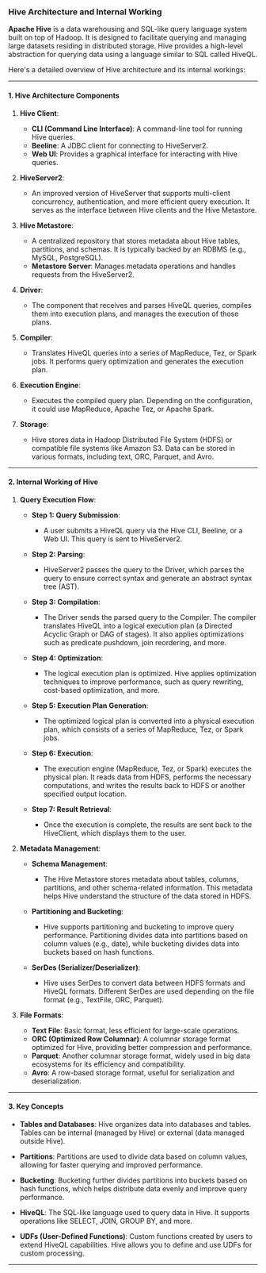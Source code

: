 ### Hive Architecture and Internal Working

**Apache Hive** is a data warehousing and SQL-like query language system built on top of Hadoop. It is designed to facilitate querying and managing large datasets residing in distributed storage. Hive provides a high-level abstraction for querying data using a language similar to SQL called HiveQL.

Here's a detailed overview of Hive architecture and its internal workings:

---

#### **1. Hive Architecture Components**

1. **Hive Client**:
   - **CLI (Command Line Interface)**: A command-line tool for running Hive queries.
   - **Beeline**: A JDBC client for connecting to HiveServer2.
   - **Web UI**: Provides a graphical interface for interacting with Hive queries.

2. **HiveServer2**:
   - An improved version of HiveServer that supports multi-client concurrency, authentication, and more efficient query execution. It serves as the interface between Hive clients and the Hive Metastore.

3. **Hive Metastore**:
   - A centralized repository that stores metadata about Hive tables, partitions, and schemas. It is typically backed by an RDBMS (e.g., MySQL, PostgreSQL).
   - **Metastore Server**: Manages metadata operations and handles requests from the HiveServer2.

4. **Driver**:
   - The component that receives and parses HiveQL queries, compiles them into execution plans, and manages the execution of those plans.

5. **Compiler**:
   - Translates HiveQL queries into a series of MapReduce, Tez, or Spark jobs. It performs query optimization and generates the execution plan.

6. **Execution Engine**:
   - Executes the compiled query plan. Depending on the configuration, it could use MapReduce, Apache Tez, or Apache Spark.

7. **Storage**:
   - Hive stores data in Hadoop Distributed File System (HDFS) or compatible file systems like Amazon S3. Data can be stored in various formats, including text, ORC, Parquet, and Avro.

---

#### **2. Internal Working of Hive**

1. **Query Execution Flow**:

   - **Step 1: Query Submission**:
     - A user submits a HiveQL query via the Hive CLI, Beeline, or a Web UI. This query is sent to HiveServer2.

   - **Step 2: Parsing**:
     - HiveServer2 passes the query to the Driver, which parses the query to ensure correct syntax and generate an abstract syntax tree (AST).

   - **Step 3: Compilation**:
     - The Driver sends the parsed query to the Compiler. The compiler translates HiveQL into a logical execution plan (a Directed Acyclic Graph or DAG of stages). It also applies optimizations such as predicate pushdown, join reordering, and more.

   - **Step 4: Optimization**:
     - The logical execution plan is optimized. Hive applies optimization techniques to improve performance, such as query rewriting, cost-based optimization, and more.

   - **Step 5: Execution Plan Generation**:
     - The optimized logical plan is converted into a physical execution plan, which consists of a series of MapReduce, Tez, or Spark jobs.

   - **Step 6: Execution**:
     - The execution engine (MapReduce, Tez, or Spark) executes the physical plan. It reads data from HDFS, performs the necessary computations, and writes the results back to HDFS or another specified output location.

   - **Step 7: Result Retrieval**:
     - Once the execution is complete, the results are sent back to the HiveClient, which displays them to the user.

2. **Metadata Management**:

   - **Schema Management**:
     - The Hive Metastore stores metadata about tables, columns, partitions, and other schema-related information. This metadata helps Hive understand the structure of the data stored in HDFS.

   - **Partitioning and Bucketing**:
     - Hive supports partitioning and bucketing to improve query performance. Partitioning divides data into partitions based on column values (e.g., date), while bucketing divides data into buckets based on hash functions.

   - **SerDes (Serializer/Deserializer)**:
     - Hive uses SerDes to convert data between HDFS formats and HiveQL formats. Different SerDes are used depending on the file format (e.g., TextFile, ORC, Parquet).

3. **File Formats**:

   - **Text File**: Basic format, less efficient for large-scale operations.
   - **ORC (Optimized Row Columnar)**: A columnar storage format optimized for Hive, providing better compression and performance.
   - **Parquet**: Another columnar storage format, widely used in big data ecosystems for its efficiency and compatibility.
   - **Avro**: A row-based storage format, useful for serialization and deserialization.

---

#### **3. Key Concepts**

- **Tables and Databases**: Hive organizes data into databases and tables. Tables can be internal (managed by Hive) or external (data managed outside Hive).
  
- **Partitions**: Partitions are used to divide data based on column values, allowing for faster querying and improved performance.

- **Bucketing**: Bucketing further divides partitions into buckets based on hash functions, which helps distribute data evenly and improve query performance.

- **HiveQL**: The SQL-like language used to query data in Hive. It supports operations like SELECT, JOIN, GROUP BY, and more.

- **UDFs (User-Defined Functions)**: Custom functions created by users to extend HiveQL capabilities. Hive allows you to define and use UDFs for custom processing.

---
